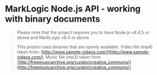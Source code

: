 # MarkLogic Node.js API - working with binary documents

> Please note that the project requires you to have Node.js v4.4.5 or above and MarkLogic v8.0 or above.

> This project uses binaries that are openly available. Video file (mp4) taken from: [http://www.sample-videos.com/](http://www.sample-videos.com/). Music file (mp3) taken from [http://freemusicarchive.org/curator/creative_commons/](http://freemusicarchive.org/curator/creative_commons/)
